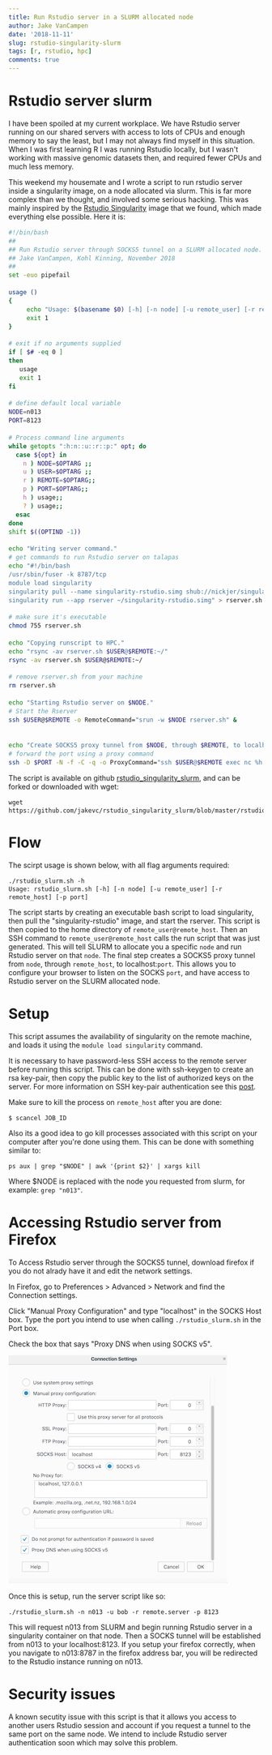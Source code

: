 ```yaml
---
title: Run Rstudio server in a SLURM allocated node 
author: Jake VanCampen
date: '2018-11-11'
slug: rstudio-singularity-slurm
tags: [r, rstudio, hpc]
comments: true
---
```


# Rstudio server slurm

I have been spoiled at my current workplace. We have Rstudio server running on our shared servers with access to lots of CPUs and enough memory to say the least, but I may not always find myself in this situation. When I was first learning R I was running Rstudio locally, but I wasn't working with massive genomic datasets then, and required fewer CPUs and much less memory. 

This weekend my housemate and I wrote a script to run rstudio server inside a singularity image, on a node allocated via slurm. This is far more complex than we thought, and involved some serious hacking. This was mainly inspired by the [Rstudio Singularity](https://github.com/nickjer/singularity-rstudio) image that we found, which made everything else possible. Here it is:

```bash
#!/bin/bash
##
## Run Rstudio server through SOCKS5 tunnel on a SLURM allocated node.
## Jake VanCampen, Kohl Kinning, November 2018
##
set -euo pipefail

usage ()
{
	 echo "Usage: $(basename $0) [-h] [-n node] [-u remote_user] [-r remote_host] [-p port]" >&2
	 exit 1
}

# exit if no arguments supplied
if [ $# -eq 0 ]
then
   usage
   exit 1
fi

# define default local variable  
NODE=n013
PORT=8123

# Process command line arguments
while getopts ":h:n::u::r::p:" opt; do
  case ${opt} in
    n ) NODE=$OPTARG ;;
    u ) USER=$OPTARG ;;
    r ) REMOTE=$OPTARG;; 
    p ) PORT=$OPTARG;;
    h ) usage;;
    ? ) usage;;
  esac
done
shift $((OPTIND -1))

echo "Writing server command." 
# get commands to run Rstudio server on talapas 
echo "#!/bin/bash
/usr/sbin/fuser -k 8787/tcp
module load singularity
singularity pull --name singularity-rstudio.simg shub://nickjer/singularity-rstudio
singularity run --app rserver ~/singularity-rstudio.simg" > rserver.sh

# make sure it's executable 
chmod 755 rserver.sh

echo "Copying runscript to HPC."
echo "rsync -av rserver.sh $USER@$REMOTE:~/"
rsync -av rserver.sh $USER@$REMOTE:~/

# remove rserver.sh from your machine
rm rserver.sh

echo "Starting Rstudio server on $NODE."
# Start the Rserver
ssh $USER@$REMOTE -o RemoteCommand="srun -w $NODE rserver.sh" & 


echo "Create SOCKS5 proxy tunnel from $NODE, through $REMOTE, to localhost:$PORT."
# forward the port using a proxy command
ssh -D $PORT -N -f -C -q -o ProxyCommand="ssh $USER@$REMOTE exec nc %h %p" $USER@$NODE
```

The script is available on github [rstudio_singularity_slurm](https://github.com/jakevc/rstudio_singularity_slurm), and can be forked or downloaded with wget:

```
wget https://github.com/jakevc/rstudio_singularity_slurm/blob/master/rstudio_slurm.sh
```

# Flow

The scirpt usage is shown below, with all flag arguments required: 

```
./rstudio_slurm.sh -h
Usage: rstudio_slurm.sh [-h] [-n node] [-u remote_user] [-r remote_host] [-p port]
```

The script starts by creating an executable bash script to load singularity, then pull the "singularity-rstudio" image, and start the rserver. This script is then copied to the home directory of `remote_user@remote_host`. Then an SSH command to `remote_user@remote_host` calls the run script that was just generated. This will tell SLURM to allocate you a specific `node` and run Rstudio server on that `node`. The final step creates a SOCKS5 proxy tunnel from `node`, through `remote_host`, to localhost:`port`. This allows you to configure your browser to listen on the SOCKS `port`, and have access to Rstudio server on the SLURM allocated node. 


# Setup

This script assumes the availability of singularity on the remote machine, and loads it using the `module load singularity` command.

It is necessary to have password-less SSH access to the remote server before running this script. This can be done with ssh-keygen to create an rsa key-pair, then copy the public key to the list of authorized keys on the server. For more information on SSH key-pair authentication see this [post](https://www.digitalocean.com/community/tutorials/how-to-configure-ssh-key-based-authentication-on-a-freebsd-server). 

Make sure to kill the process on `remote_host` after you are done: 

```
$ scancel JOB_ID
```

Also its a good idea to go kill processes associated with this script on your computer after you're done using them. This can be done with something similar to:

```
ps aux | grep "$NODE" | awk '{print $2}' | xargs kill 
```

Where $NODE is replaced with the node you requested from slurm, for example: `grep "n013"`.

# Accessing Rstudio server from Firefox

To Access Rstudio server through the SOCKS5 tunnel, download firefox if you do not alrady have it and edit the network settings.

In Firefox, go to Preferences > Advanced > Network and find the Connection settings.

Click "Manual Proxy Configuration" and type "localhost" in the SOCKS Host box. Type the port you intend to use when calling `./rstudio_slurm.sh` in the Port box. 

Check the box that says "Proxy DNS when using SOCKS v5". 

![](https://github.com/jakevc/rstudio_singularity_slurm/blob/master/firefox_setup.png)

Once this is setup, run the server script like so:

```
./rstudio_slurm.sh -n n013 -u bob -r remote.server -p 8123
```

This will request n013 from SLURM and begin running Rstudio server in a singularity container on that node. Then a SOCKS tunnel will be established from n013 to your localhost:8123. If you setup your firefox correctly, when you navigate to n013:8787 in the firefox address bar, you will be redirected to the Rstudio instance running on n013. 

# Security issues

A known secutity issue with this script is that it allows you access to another users Rstudio session and account if you request a tunnel to the same port on the same node. We intend to include Rstudio server authentication soon which may solve this problem. 
